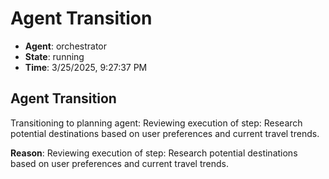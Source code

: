 # Agent Transition

- **Agent**: orchestrator
- **State**: running
- **Time**: 3/25/2025, 9:27:37 PM

## Agent Transition

Transitioning to planning agent: Reviewing execution of step: Research potential destinations based on user preferences and current travel trends.

**Reason**: Reviewing execution of step: Research potential destinations based on user preferences and current travel trends.

